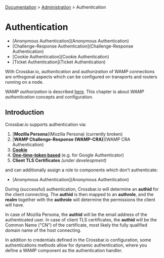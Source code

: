 [Documentation](.) > [Administration](Administration) > Authentication

# Authentication

* [Anonymous Authentication](Anonymous Authentication)
* [Challenge-Response Authentication](Challenge-Response Authentication)
* [Cookie Authentication](Cookie Authentication)
* [Ticket Authentication](Ticket Authentication)

With Crossbar.io, *authentication* and *authorization* of WAMP connections are orthogonal aspects which can be configured on transports and routers running on a node.

WAMP *authorization* is described [here](Authorization). This chapter is about *WAMP authentication* concepts and configuration.

## Introduction

Crossbar.io supports authentication via:

 1. [**Mozilla Persona**](Mozilla Persona) (currently broken)
 2. [**WAMP Challenge-Response (WAMP-CRA)**](WAMP CRA Authentication)
 3. [**Cookie**](Cookie-Authentication)
 3. [**One-time-token based**](OTP-Authentication) (e.g. for Google Authenticator)
 3. **Client TLS Certificates** *(under develeopment)*

and can additionally assign a role to components which don't authenticate:

* [Anonymous Authentication](Anonymous Authentication)

During (successful) authentication, Crossbar.io will determine an **authid** for the client connecting.
The **authid** is then mapped to an **authrole**, and the **realm** together with the **authrole** will determine the permissions the client will have.

In case of Mozilla Persona, the **authid** will be the email address of the authenticated user.
In case of client TLS certificates, the **authid** will be the Common Name ("CN") of the certificate, most likely the fully qualified domain name of the host connecting.

In addition to credentials defined in the Crossbar.io configuration, some authentications methods allow for dynamic authentication, where you define a WAMP component as the authentication handler.

